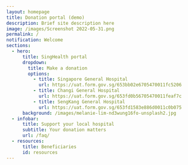 ```yaml
---
layout: homepage
title: Donation portal (demo)
description: Brief site description here
image: /images/Screenshot 2022-05-31.png
permalink: /
notification: Welcome
sections:
  - hero:
      title: SingHealth portal
      dropdown:
        title: Make a donation
        options:
          - title: Singapore General Hospital
            url: https://uat.form.gov.sg/653bb02e6705470011fc5206
          - title: Changi General Hospital
            url: https://uat.form.gov.sg/653fd0b56705470011feaf7c
          - title: SengKang General Hospital
            url: https://uat.form.gov.sg/653fd1583e886d0011c0b075
      background: /images/melanie-lim-nd3wung16fo-unsplash2.jpg
  - infobar:
      title: Support your local hospital
      subtitle: Your donation matters
      url: /faq/
  - resources:
      title: Beneficiaries
      id: resources
---
```

